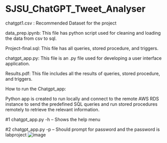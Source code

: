 # SJSU_ChatGPT_Tweet_Analyser

chatgpt1.csv : Recommended Dataset for the project

data_prep.ipynb:  This file has python script used for cleaning and loading the data from csv to sql.

Project-final.sql: This file has all queries, stored procedure, and triggers.

chatgpt_app.py: This file is an .py file used for developing a user interface application. 

Results.pdf: This file includes all the results of queries, stored procedure, and triggers.


How to run the Chatgpt_app:

Python app is created to run locally and connect to the remote AWS RDS instance to send the
predefined SQL queries and run stored procedures remotely to retrieve the relevant information.

#1
chatgpt_app.py -h – Shows the help menu

#2
chatgpt_app.py -p – Should prompt for password and the password is labproject
![image](https://github.com/SahanaTP/SJSU_ChatGPT_Tweet_Analyser/assets/32634047/f6794765-9cf5-40a3-b0b8-8b133c592cb9)
